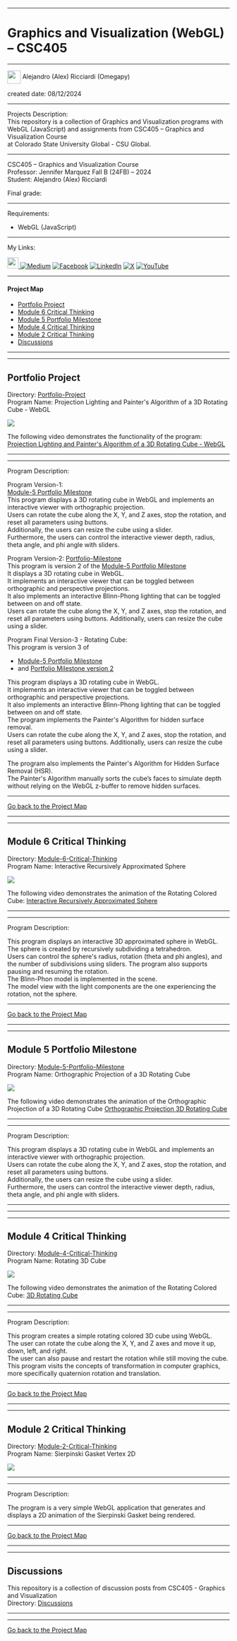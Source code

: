 ﻿-----------------------------------------------------------------------------------------------------------------------------
# Graphics and Visualization (WebGL) – CSC405
-----------------------------------------------------------------------------------------------------------------------------

 <img width="30" height="30" align="center" src="https://github.com/user-attachments/assets/f8001645-cc85-4b99-beec-74482a83ac87"> Alejandro (Alex) Ricciardi (Omegapy)   

created date: 08/12/2024  

-----------------------------------------------------------------------------------------------------------------------------

Projects Description:    
This repository is a collection of Graphics and Visualization programs with WebGL (JavaScript) and assignments from CSC405 – Graphics and Visualization Course  
at Colorado State University Global - CSU Global.  

-----------------------------------------------------------------------------------------------------------------------------

CSC405 – Graphics and Visualization Course   
Professor: Jennifer Marquez
Fall B (24FB) – 2024   
Student: Alejandro (Alex) Ricciardi   

Final grade:  

-----------------------------------------------------------------------------------------------------------------------------

Requirements:  
- WebGL (JavaScript)

-----------------------------------------------------------------------------------------------------------------------------

My Links:   

<span><a href="https://www.alexomegapy.com" target="_blank"><img width="25" height="25" src="https://github.com/user-attachments/assets/f8001645-cc85-4b99-beec-74482a83ac87"></span>    [![Medium](https://img.shields.io/badge/Medium-12100E?style=for-the-badge&logo=medium&logoColor=whit)](https://medium.com/@alex.omegapy)    [![Facebook](https://img.shields.io/badge/Facebook-%231877F2.svg?logo=Facebook&logoColor=white)](https://www.facebook.com/profile.php?id=100089638857137)    [![LinkedIn](https://img.shields.io/badge/LinkedIn-%230077B5.svg?logo=linkedin&logoColor=white)](https://linkedin.com/in/alex-ricciardi)    [![X](https://img.shields.io/badge/X-black.svg?logo=X&logoColor=white)](https://x.com/AlexOmegapy)    [![YouTube](https://img.shields.io/badge/YouTube-%23FF0000.svg?logo=YouTube&logoColor=white)](https://www.youtube.com/channel/UC4rMaQ7sqywMZkfS1xGh2AA)   

-----------------------------------------------------------------------------------------------------------------------------

#### Project Map

- [Portfolio Project](#portfolio-project) 
- [Module 6 Critical Thinking](#module-6-critical-thinking)  
- [Module 5 Portfolio Milestone](#module-5-portfolio-milestone)
- [Module 4 Critical Thinking](#module-4-critical-thinking)  
- [Module 2 Critical Thinking](#module-2-critical-thinking) 
- [Discussions](#discussions)

-----------------------------------------------------------------------------------------------------------------------------
-----------------------------------------------------------------------------------------------------------------------------
## Portfolio Project
Directory: [Portfolio-Project](https://github.com/Omegapy/My-Academics-Portfolio/tree/main/Graphics-and-Visualization-CSC405/Portfolio-Project)  
Program Name: Projection Lighting and Painter's Algorithm of a 3D Rotating Cube - WebGL

<p align="left">
<img  src="https://github.com/user-attachments/assets/6baed473-9a62-4fd4-8cd8-703249e82ae2">
</p>

The following video demonstrates the functionality of the program: [Projection Lighting and Painter's Algorithm of a 3D Rotating Cube - WebGL](https://www.youtube.com/watch?v=tczs3bjaGtQ)

-----------------------------------------------------------------------------------------------------------------------------
-----------------------------------------------------------------------------------------------------------------------------

Program Description:  

Program Version-1:  
[Module-5 Portfolio Milestone](https://github.com/Omegapy/My-Academics-Portfolio/tree/main/Graphics-and-Visualization-CSC405/Module-5-Portfolio-Milestone)  
This program displays a 3D rotating cube in WebGL and implements an interactive viewer with orthographic projection.  
Users can rotate the cube along the X, Y, and Z axes, stop the rotation, and reset all parameters using buttons.  
Additionally, the users can resize the cube using a slider.  
Furthermore, the users can control the interactive viewer depth, radius, theta angle, and phi angle with sliders.  

Program Version-2: [Portfolio-Milestone](https://github.com/Omegapy/My-Academics-Portfolio/tree/main/Graphics-and-Visualization-CSC405/Portfolio-Project/Portfolio-Milestone)   
This program is version 2 of the [Module-5 Portfolio Milestone](https://github.com/Omegapy/My-Academics-Portfolio/tree/main/Graphics-and-Visualization-CSC405/Module-5-Portfolio-Milestone)  
It displays a 3D rotating cube in WebGL.  
It implements an interactive viewer that can be toggled between orthographic and perspective projections.  
It also implements an interactive Blinn-Phong lighting that can be toggled between on and off state.     
Users can rotate the cube along the X, Y, and Z axes, stop the rotation, 
and reset all parameters using buttons. Additionally, users can resize the cube using a slider.  

Program Final Version-3 - Rotating Cube:  
This program is version 3 of  
- [Module-5 Portfolio Milestone](https://github.com/Omegapy/My-Academics-Portfolio/tree/main/Graphics-and-Visualization-CSC405/Module-5-Portfolio-Milestone)  
- and [Portfolio Milestone version 2](https://github.com/Omegapy/My-Academics-Portfolio/tree/main/Graphics-and-Visualization-CSC405/Portfolio-Project/Portfolio-Milestone)   

This program displays a 3D rotating cube in WebGL.  
It implements an interactive viewer that can be toggled between orthographic and perspective projections.  
It also implements an interactive Blinn-Phong lighting that can be toggled between on and off state.  
The program implements the Painter's Algorithm for hidden surface removal.  
Users can rotate the cube along the X, Y, and Z axes, stop the rotation, and reset all parameters using buttons. Additionally, users can resize the cube using a slider.  

The program also implements the Painter's Algorithm for Hidden Surface Removal (HSR).   
The Painter's Algorithm manually sorts the cube’s faces to simulate depth without relying on the WebGL z-buffer to remove hidden surfaces.     

-------------------------------------------------------------------------------------------

[Go back to the Project Map](#project-map)

-----------------------------------------------------------------------------------------------------------------------------
-----------------------------------------------------------------------------------------------------------------------------
## Module 6 Critical Thinking 
Directory: [Module-6-Critical-Thinking](https://github.com/Omegapy/My-Academics-Portfolio/tree/main/Graphics-and-Visualization-CSC405/Module-6-Critical-Thinking)  
Program Name: Interactive Recursively Approximated Sphere  

<p align="left">
<img  src="https://github.com/user-attachments/assets/7a9e8c33-dc66-4970-851b-10a03b197252">
</p>

The following video demonstrates the animation of the Rotating Colored Cube: [Interactive Recursively Approximated Sphere](https://youtu.be/Rp3mV8I62QE)

-----------------------------------------------------------------------------------------------------------------------------
-----------------------------------------------------------------------------------------------------------------------------

Program Description:  

This program displays an interactive 3D approximated sphere in WebGL.  
The sphere is created by recursively subdividing a tetrahedron.  
Users can control the sphere's radius, rotation (theta and phi angles), 
and the number of subdivisions using sliders. The program also supports 
pausing and resuming the rotation.  
The Blinn-Phon model is implemented in the scene.  
The model view with the light components are the one experiencing the rotation, not the sphere.     

-------------------------------------------------------------------------------------------

[Go back to the Project Map](#project-map)

-----------------------------------------------------------------------------------------------------------------------------
-----------------------------------------------------------------------------------------------------------------------------
## Module 5 Portfolio Milestone 
Directory: [Module-5-Portfolio-Milestone](https://github.com/Omegapy/My-Academics-Portfolio/tree/main/Graphics-and-Visualization-CSC405/Module-5-Portfolio-Milestone)  
Program Name: Orthographic Projection of a 3D Rotating Cube  

<p align="left">
<img  src="https://github.com/user-attachments/assets/37a9a854-671f-41e1-a618-965fb244f034">
</p>

The following video demonstrates the animation of the Orthographic Projection of a 3D Rotating Cube [Orthographic Projection 3D Rotating Cube](https://www.youtube.com/watch?v=WkLz0dhZR0w) 

-----------------------------------------------------------------------------------------------------------------------------
-----------------------------------------------------------------------------------------------------------------------------

Program Description:  

This program displays a 3D rotating cube in WebGL and implements an interactive viewer with orthographic projection.  
Users can rotate the cube along the X, Y, and Z axes, stop the rotation, and reset all parameters using buttons.  
Additionally, the users can resize the cube using a slider.   
Furthermore, the users can control the interactive viewer depth, radius, theta angle, and phi angle with sliders.    

-------------------------------------------------------------------------------------------

-----------------------------------------------------------------------------------------------------------------------------
-----------------------------------------------------------------------------------------------------------------------------
## Module 4 Critical Thinking 
Directory: [Module-4-Critical-Thinking](https://github.com/Omegapy/My-Academics-Portfolio/tree/main/Graphics-and-Visualization-CSC405/Module-4-Critical-Thinking)  
Program Name:  Rotating 3D Cube

<p align="left">
<img  src="https://github.com/user-attachments/assets/705d0aaa-7ced-47b5-bd99-e6dcc5064dad">
</p>

The following video demonstrates the animation of the Rotating Colored Cube: [3D Rotating Cube](https://www.youtube.com/watch?v=peIjP2O0FTU)

-----------------------------------------------------------------------------------------------------------------------------
-----------------------------------------------------------------------------------------------------------------------------

Program Description:  

This program creates a simple rotating colored 3D cube using WebGL.   
The user can rotate the cube along the X, Y, and Z axes and move it up, down, left, and right.  
The user can also pause and restart the rotation while still moving the cube.  
This program visits the concepts of transformation in computer graphics, more specifically quaternion rotation and translation.   

-------------------------------------------------------------------------------------------

[Go back to the Project Map](#project-map)


-----------------------------------------------------------------------------------------------------------------------------
-----------------------------------------------------------------------------------------------------------------------------
## Module 2 Critical Thinking 
Directory: [Module-2-Critical-Thinking](https://github.com/Omegapy/My-Academics-Portfolio/tree/main/Graphics-and-Visualization-CSC405/Module-2-Critical-Thinking)  
Program Name:  Sierpinski Gasket Vertex 2D

<p align="left">
<img  src="https://github.com/user-attachments/assets/0580aefe-6c5b-4f8d-967a-f101b18307db">
</p>

-----------------------------------------------------------------------------------------------------------------------------
-----------------------------------------------------------------------------------------------------------------------------

Program Description:  

The program is a very simple WebGL application that generates and displays a 2D animation of the Sierpinski Gasket being rendered.  

-------------------------------------------------------------------------------------------

[Go back to the Project Map](#project-map)

-----------------------------------------------------------------------------------------------------------------------------
-----------------------------------------------------------------------------------------------------------------------------
## Discussions 
This repository is a collection of discussion posts from CSC405 - Graphics and Visualization    
Directory: [Discussions](https://github.com/Omegapy/My-Academics-Portfolio/tree/main/Graphics-and-Visualization-CSC405/Discussions)

-----------------------------------------------------------------------------------------------------------------------------
-----------------------------------------------------------------------------------------------------------------------------

[Go back to the Project Map](#project-map)

